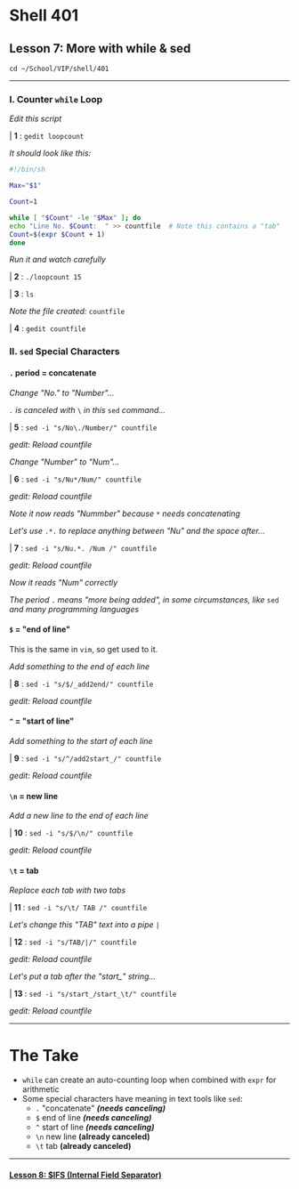 # Shell 401
## Lesson 7: More with while & sed

`cd ~/School/VIP/shell/401`

___

### I. Counter `while` Loop

*Edit this script*

| **1** : `gedit loopcount`

*It should look like this:*

```sh
#!/bin/sh

Max="$1"

Count=1

while [ "$Count" -le "$Max" ]; do
echo "Line No. $Count:	" >> countfile  # Note this contains a "tab"
Count=$(expr $Count + 1)
done
```

*Run it and watch carefully*

| **2** : `./loopcount 15`

| **3** : `ls`

*Note the file created:* `countfile`

| **4** : `gedit countfile`

### II. `sed` Special Characters

#### `.` period = concatenate

*Change "No." to "Number"...*

*`.` is canceled with* `\` *in this* `sed` *command...*

| **5** : `sed -i "s/No\./Number/" countfile`

*gedit: Reload countfile*

*Change "Number" to "Num"...*

| **6** : `sed -i "s/Nu*/Num/" countfile`

*gedit: Reload countfile*

*Note it now reads "Nummber" because* `*` *needs concatenating*

*Let's use* `.*.` *to replace anything between "Nu" and the space after...*

| **7** : `sed -i "s/Nu.*. /Num /" countfile`

*gedit: Reload countfile*

*Now it reads "Num" correctly*

*The period* `.` *means "more being added", in some circumstances, like* `sed` *and many programming languages*

#### `$` = "end of line"

This is the same in `vim`, so get used to it.

*Add something to the end of each line*

| **8** : `sed -i "s/$/_add2end/" countfile`

*gedit: Reload countfile*

#### `^` = "start of line"

*Add something to the start of each line*

| **9** : `sed -i "s/^/add2start_/" countfile`

*gedit: Reload countfile*

#### `\n` = new line

*Add a new line to the end of each line*

| **10** : `sed -i "s/$/\n/" countfile`

*gedit: Reload countfile*

#### `\t` = tab

*Replace each tab with two tabs*

| **11** : `sed -i "s/\t/ TAB /" countfile`

*Let's change this "TAB" text into a pipe* `|`

| **12** : `sed -i "s/TAB/|/" countfile`

*gedit: Reload countfile*

*Let's put a tab after the "start_" string...*

| **13** : `sed -i "s/start_/start_\t/" countfile`

*gedit: Reload countfile*

___

# The Take

- `while` can create an auto-counting loop when combined with `expr` for arithmetic
- Some special characters have meaning in text tools like `sed`:
  - `.` "concatenate" ***(needs canceling)***
  - `$` end of line ***(needs canceling)***
  - `^` start of line ***(needs canceling)***
  - `\n` new line **(already canceled)**
  - `\t` tab **(already canceled)**

___

#### [Lesson 8: $IFS (Internal Field Separator)](https://github.com/inkVerb/vip/blob/master/401-shell/Lesson-08.md)

